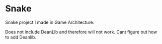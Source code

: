 # Snake
Snake project I made in Game Architecture.

Does not include DeanLib and therefore will not work. Cant figure out how to add Deanlib.
